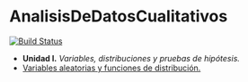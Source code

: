 # AnalisisDeDatosCualitativos

[![Build Status](https://travis-ci.org/diegozea/AnalisisDeDatosCualitativos.jl.svg?branch=master)](https://travis-ci.org/diegozea/AnalisisDeDatosCualitativos.jl)

- **Unidad I.** *Variables, distribuciones y pruebas de hipótesis.*
 - [Variables aleatorias y funciones de distribución.](http://nbviewer.jupyter.org/github/diegozea/AnalisisDeDatosCualitativos.jl/blob/master/material/I.1.VariablesAleatoriasyFuncionesDeDistribucion.ipynb)
